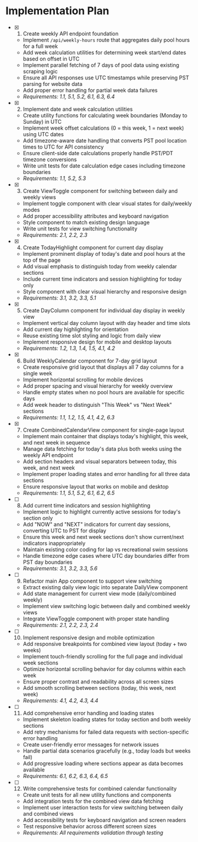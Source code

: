 # Implementation Plan

- [x] 1. Create weekly API endpoint foundation

  - Implement `/api/weekly-hours` route that aggregates daily pool hours for a full week
  - Add week calculation utilities for determining week start/end dates based on offset in UTC
  - Implement parallel fetching of 7 days of pool data using existing scraping logic
  - Ensure all API responses use UTC timestamps while preserving PST parsing for website data
  - Add proper error handling for partial week data failures
  - _Requirements: 1.1, 5.1, 5.2, 6.1, 6.3, 6.4_

- [x] 2. Implement date and week calculation utilities

  - Create utility functions for calculating week boundaries (Monday to Sunday) in UTC
  - Implement week offset calculations (0 = this week, 1 = next week) using UTC dates
  - Add timezone-aware date handling that converts PST pool location times to UTC for API consistency
  - Ensure client-side date calculations properly handle PST/PDT timezone conversions
  - Write unit tests for date calculation edge cases including timezone boundaries
  - _Requirements: 1.1, 5.2, 5.3_

- [x] 3. Create ViewToggle component for switching between daily and weekly views

  - Implement toggle component with clear visual states for daily/weekly modes
  - Add proper accessibility attributes and keyboard navigation
  - Style component to match existing design language
  - Write unit tests for view switching functionality
  - _Requirements: 2.1, 2.2, 2.3_

- [x] 4. Create TodayHighlight component for current day display

  - Implement prominent display of today's date and pool hours at the top of the page
  - Add visual emphasis to distinguish today from weekly calendar sections
  - Include current time indicators and session highlighting for today only
  - Style component with clear visual hierarchy and responsive design
  - _Requirements: 3.1, 3.2, 3.3, 5.1_

- [x] 5. Create DayColumn component for individual day display in weekly view

  - Implement vertical day column layout with day header and time slots
  - Add current day highlighting for orientation
  - Reuse existing time slot styling and logic from daily view
  - Implement responsive design for mobile and desktop layouts
  - _Requirements: 1.2, 1.3, 1.4, 1.5, 4.1, 4.2_

- [x] 6. Build WeeklyCalendar component for 7-day grid layout

  - Create responsive grid layout that displays all 7 day columns for a single week
  - Implement horizontal scrolling for mobile devices
  - Add proper spacing and visual hierarchy for weekly overview
  - Handle empty states when no pool hours are available for specific days
  - Add week header to distinguish "This Week" vs "Next Week" sections
  - _Requirements: 1.1, 1.2, 1.5, 4.1, 4.2, 6.3_

- [x] 7. Create CombinedCalendarView component for single-page layout

  - Implement main container that displays today's highlight, this week, and next week in sequence
  - Manage data fetching for today's data plus both weeks using the weekly API endpoint
  - Add section headers and visual separators between today, this week, and next week
  - Implement proper loading states and error handling for all three data sections
  - Ensure responsive layout that works on mobile and desktop
  - _Requirements: 1.1, 5.1, 5.2, 6.1, 6.2, 6.5_

- [ ] 8. Add current time indicators and session highlighting

  - Implement logic to highlight currently active sessions for today's section only
  - Add "NOW" and "NEXT" indicators for current day sessions, converting UTC to PST for display
  - Ensure this week and next week sections don't show current/next indicators inappropriately
  - Maintain existing color coding for lap vs recreational swim sessions
  - Handle timezone edge cases where UTC day boundaries differ from PST day boundaries
  - _Requirements: 3.1, 3.2, 3.3, 5.6_

- [ ] 9. Refactor main App component to support view switching

  - Extract existing daily view logic into separate DailyView component
  - Add state management for current view mode (daily/combined weekly)
  - Implement view switching logic between daily and combined weekly views
  - Integrate ViewToggle component with proper state handling
  - _Requirements: 2.1, 2.2, 2.3, 2.4_

- [ ] 10. Implement responsive design and mobile optimization

  - Add responsive breakpoints for combined view layout (today + two weeks)
  - Implement touch-friendly scrolling for the full page and individual week sections
  - Optimize horizontal scrolling behavior for day columns within each week
  - Ensure proper contrast and readability across all screen sizes
  - Add smooth scrolling between sections (today, this week, next week)
  - _Requirements: 4.1, 4.2, 4.3, 4.4_

- [ ] 11. Add comprehensive error handling and loading states

  - Implement skeleton loading states for today section and both weekly sections
  - Add retry mechanisms for failed data requests with section-specific error handling
  - Create user-friendly error messages for network issues
  - Handle partial data scenarios gracefully (e.g., today loads but weeks fail)
  - Add progressive loading where sections appear as data becomes available
  - _Requirements: 6.1, 6.2, 6.3, 6.4, 6.5_

- [ ] 12. Write comprehensive tests for combined calendar functionality
  - Create unit tests for all new utility functions and components
  - Add integration tests for the combined view data fetching
  - Implement user interaction tests for view switching between daily and combined views
  - Add accessibility tests for keyboard navigation and screen readers
  - Test responsive behavior across different screen sizes
  - _Requirements: All requirements validation through testing_
